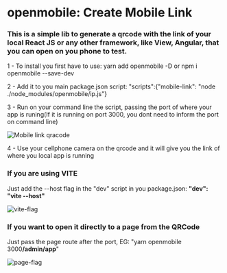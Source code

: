 # openmobile: Create Mobile Link
<h3>This is a simple lib to generate a qrcode with the link of your local React JS or any other framework, like View, Angular, that you can open on you phone to test.</h3>

<p> 1 - To install you first have to use: yarn add openmobile -D or npm i openmobile --save-dev </p>

<p> 2 - Add it to you main package.json script: "scripts":{"mobile-link": "node ./node_modules/openmobile/ip.js"} </p>  
<div>
<p> 3 - Run on your command line the script, passing the port of where your app is runing(If it is running on port 3000, you dont need to inform the port on command line)</p>
<image src="./mobile-link.PNG" alt="Mobile link qracode">
<p> 4 - Use your cellphone camera on the qrcode and it will give you the link of where you local app is running</p> 

<h3> If you are using VITE </h3>
<p> Just add the --host flag in the "dev" script in you package.json: <b>"dev": "vite --host"</b> </p>
<image src="./viteflag.PNG" alt="vite-flag">

<h3> If you want to open it directly to a page from the QRCode </h3>
<p> Just pass the page route after the port, EG: "yarn openmobile 3000<b>/admin/app</b>" </p>
<image src="./page.png" alt="page-flag">


</div>
